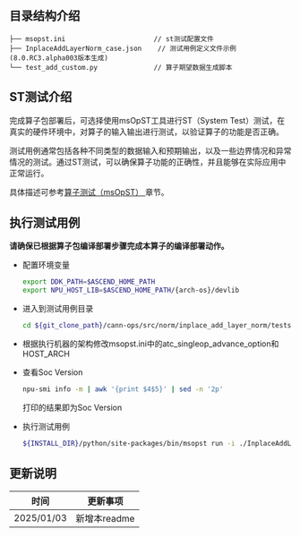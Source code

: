 ## 目录结构介绍
```
├── msopst.ini                      // st测试配置文件 
├── InplaceAddLayerNorm_case.json    // 测试用例定义文件示例(8.0.RC3.alpha003版本生成)
└── test_add_custom.py              // 算子期望数据生成脚本
```

## ST测试介绍

完成算子包部署后，可选择使用msOpST工具进行ST（System Test）测试，在真实的硬件环境中，对算子的输入输出进行测试，以验证算子的功能是否正确。

测试用例通常包括各种不同类型的数据输入和预期输出，以及一些边界情况和异常情况的测试。通过ST测试，可以确保算子功能的正确性，并且能够在实际应用中正常运行。

具体描述可参考[算子测试（msOpST）
](https://www.hiascend.com/document/detail/zh/mindstudio/70RC3/ODtools/Operatordevelopmenttools/msopdev_16_0087.html)章节。

## 执行测试用例
  **请确保已根据算子包编译部署步骤完成本算子的编译部署动作。**

  - 配置环境变量

    ```bash
    export DDK_PATH=$ASCEND_HOME_PATH
    export NPU_HOST_LIB=$ASCEND_HOME_PATH/{arch-os}/devlib
    ```

  - 进入到测试用例目录

    ```bash
    cd ${git_clone_path}/cann-ops/src/norm/inplace_add_layer_norm/tests/st
    ```

  - 根据执行机器的架构修改msopst.ini中的atc_singleop_advance_option和HOST_ARCH

  - 查看Soc Version
    ```bash
    npu-smi info -m | awk '{print $4$5}' | sed -n '2p' 
    ```
    打印的结果即为Soc Version

  - 执行测试用例

    ```bash
    ${INSTALL_DIR}/python/site-packages/bin/msopst run -i ./InplaceAddLayerNorm_case.json -soc {Soc Version} -out ./output -conf msopst.ini
    ```

## 更新说明
| 时间 | 更新事项 |
|----|------|
| 2025/01/03 | 新增本readme |
